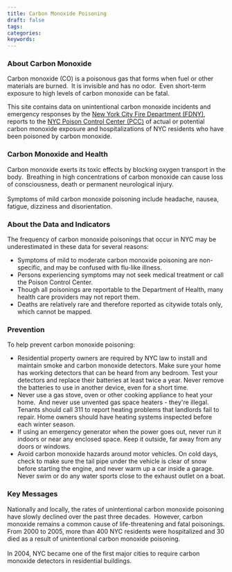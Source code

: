 ```yaml
---
title: Carbon Monoxide Poisoning
draft: false
tags: 
categories: 
keywords: 
---
```

<h3>About Carbon Monoxide</h3>
<p>Carbon monoxide (CO) is a poisonous gas that forms when fuel or other materials are burned.&nbsp; It is invisible and has no odor.&nbsp; Even short-term exposure to high levels of carbon monoxide can be fatal.</p>
<p>This site contains data on unintentional carbon monoxide incidents and emergency responses by the <a href="http://www.nyc.gov/html/fdny/html/home2.shtml" target="_blank">New York City Fire Department (FDNY)</a>, reports to the <a href="http://www1.nyc.gov/site/doh/health/health-topics/poison-control.page" target="_blank">NYC Poison Control Center (PCC)</a> of actual or potential carbon monoxide exposure and hospitalizations of NYC residents who have been poisoned by carbon monoxide.</p>
<h3>Carbon Monoxide and Health</h3>
<p>Carbon monoxide exerts its toxic effects by blocking oxygen transport in the body.&nbsp; Breathing in high concentrations of carbon monoxide can cause loss of consciousness, death or permanent neurological injury. <br />&nbsp;<br />Symptoms of mild carbon monoxide poisoning include headache, nausea, fatigue, dizziness and disorientation.</p>
<h3>About the Data and Indicators</h3>
<p>The frequency of carbon monoxide poisonings that occur in NYC may be underestimated in these data for several reasons:</p>
<ul>
<li>Symptoms of mild to moderate carbon monoxide poisoning are non-specific, and may be confused with flu-like illness.</li>
<li>Persons experiencing symptoms may not seek medical treatment or call the Poison Control Center.</li>
<li>Though all poisonings are reportable to the Department of Health, many health care providers may not report them.</li>
<li>Deaths are relatively rare and therefore reported as citywide totals only, which cannot be mapped.</li>
</ul>
<h3>Prevention</h3>
<p>To help prevent carbon monoxide poisoning:</p>
<ul>
<li>Residential property owners are required by NYC law to install and maintain smoke and carbon monoxide detectors. Make sure your home has working detectors that can be heard from any bedroom. Test your detectors and replace their batteries at least twice a year. Never remove the batteries to use in another device, even for a short time.</li>
<li>Never use a gas stove, oven or other cooking appliance to heat your home.&nbsp; And never use unvented gas space heaters - they're illegal.&nbsp; Tenants should call 311 to report heating problems that landlords fail to repair. Home owners should have heating systems inspected before each winter season.</li>
<li>If using an emergency generator when the power goes out, never run it indoors or near any enclosed space. Keep it outside, far away from any doors or windows.</li>
<li>Avoid carbon monoxide hazards around motor vehicles. On cold days, check to make sure the tail pipe under the vehicle is clear of snow before starting the engine, and never warm up a car inside a garage.&nbsp; Never swim or do any water sports close to the exhaust outlet on a boat.</li>
</ul>
<h3>Key Messages</h3>
<p>Nationally and locally, the rates of unintentional carbon monoxide poisoning have slowly declined over the past three decades.&nbsp; However, carbon monoxide remains a common cause of life-threatening and fatal poisonings. From 2000 to 2005, more than 400 NYC residents were hospitalized and 30 died as a result of unintentional carbon monoxide poisoning.<br /><br />In 2004, NYC became one of the first major cities to require carbon monoxide detectors in residential buildings.</p>
